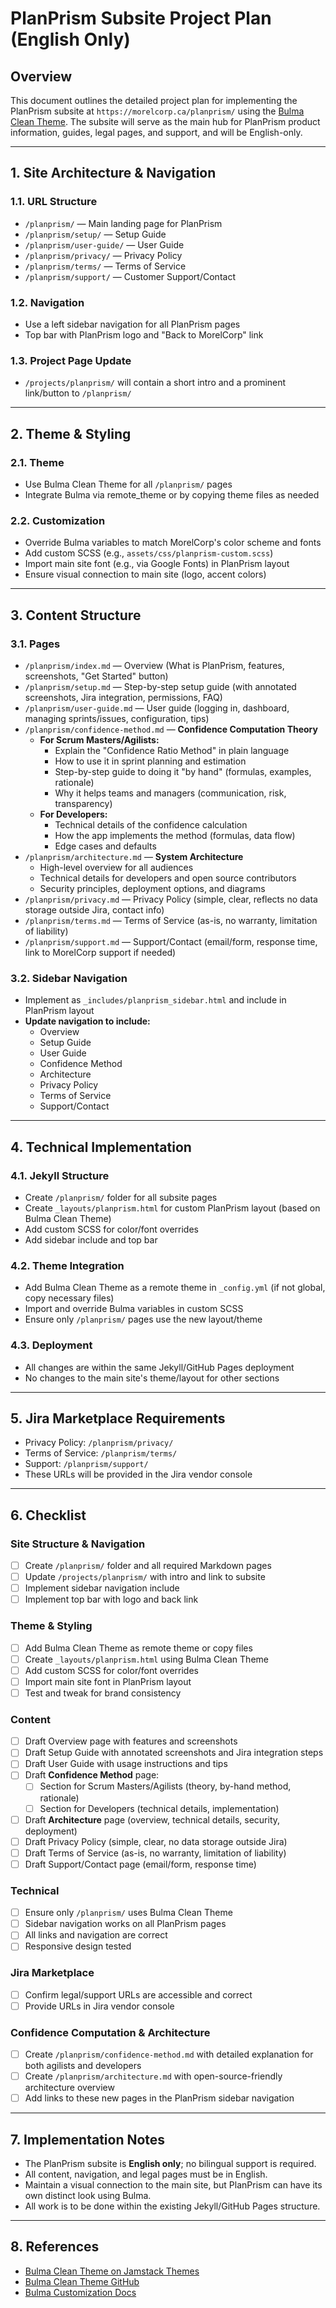 # PlanPrism Subsite Project Plan (English Only)

## Overview

This document outlines the detailed project plan for implementing the PlanPrism subsite at `https://morelcorp.ca/planprism/` using the [Bulma Clean Theme](https://github.com/chrisrhymes/bulma-clean-theme). The subsite will serve as the main hub for PlanPrism product information, guides, legal pages, and support, and will be English-only.

---

## 1. Site Architecture & Navigation

### 1.1. URL Structure

- `/planprism/` — Main landing page for PlanPrism
- `/planprism/setup/` — Setup Guide
- `/planprism/user-guide/` — User Guide
- `/planprism/privacy/` — Privacy Policy
- `/planprism/terms/` — Terms of Service
- `/planprism/support/` — Customer Support/Contact

### 1.2. Navigation

- Use a left sidebar navigation for all PlanPrism pages
- Top bar with PlanPrism logo and "Back to MorelCorp" link

### 1.3. Project Page Update

- `/projects/planprism/` will contain a short intro and a prominent link/button to `/planprism/`

---

## 2. Theme & Styling

### 2.1. Theme

- Use Bulma Clean Theme for all `/planprism/` pages
- Integrate Bulma via remote_theme or by copying theme files as needed

### 2.2. Customization

- Override Bulma variables to match MorelCorp's color scheme and fonts
- Add custom SCSS (e.g., `assets/css/planprism-custom.scss`)
- Import main site font (e.g., via Google Fonts) in PlanPrism layout
- Ensure visual connection to main site (logo, accent colors)

---

## 3. Content Structure

### 3.1. Pages

- `/planprism/index.md` — Overview (What is PlanPrism, features, screenshots, "Get Started" button)
- `/planprism/setup.md` — Step-by-step setup guide (with annotated screenshots, Jira integration, permissions, FAQ)
- `/planprism/user-guide.md` — User guide (logging in, dashboard, managing sprints/issues, configuration, tips)
- `/planprism/confidence-method.md` — **Confidence Computation Theory**
  - **For Scrum Masters/Agilists:**
    - Explain the "Confidence Ratio Method" in plain language
    - How to use it in sprint planning and estimation
    - Step-by-step guide to doing it "by hand" (formulas, examples, rationale)
    - Why it helps teams and managers (communication, risk, transparency)
  - **For Developers:**
    - Technical details of the confidence calculation
    - How the app implements the method (formulas, data flow)
    - Edge cases and defaults
- `/planprism/architecture.md` — **System Architecture**
  - High-level overview for all audiences
  - Technical details for developers and open source contributors
  - Security principles, deployment options, and diagrams
- `/planprism/privacy.md` — Privacy Policy (simple, clear, reflects no data storage outside Jira, contact info)
- `/planprism/terms.md` — Terms of Service (as-is, no warranty, limitation of liability)
- `/planprism/support.md` — Support/Contact (email/form, response time, link to MorelCorp support if needed)

### 3.2. Sidebar Navigation

- Implement as `_includes/planprism_sidebar.html` and include in PlanPrism layout
- **Update navigation to include:**
  - Overview
  - Setup Guide
  - User Guide
  - Confidence Method
  - Architecture
  - Privacy Policy
  - Terms of Service
  - Support/Contact

---

## 4. Technical Implementation

### 4.1. Jekyll Structure

- Create `/planprism/` folder for all subsite pages
- Create `_layouts/planprism.html` for custom PlanPrism layout (based on Bulma Clean Theme)
- Add custom SCSS for color/font overrides
- Add sidebar include and top bar

### 4.2. Theme Integration

- Add Bulma Clean Theme as a remote theme in `_config.yml` (if not global, copy necessary files)
- Import and override Bulma variables in custom SCSS
- Ensure only `/planprism/` pages use the new layout/theme

### 4.3. Deployment

- All changes are within the same Jekyll/GitHub Pages deployment
- No changes to the main site's theme/layout for other sections

---

## 5. Jira Marketplace Requirements

- Privacy Policy: `/planprism/privacy/`
- Terms of Service: `/planprism/terms/`
- Support: `/planprism/support/`
- These URLs will be provided in the Jira vendor console

---

## 6. Checklist

### Site Structure & Navigation

- [ ] Create `/planprism/` folder and all required Markdown pages
- [ ] Update `/projects/planprism/` with intro and link to subsite
- [ ] Implement sidebar navigation include
- [ ] Implement top bar with logo and back link

### Theme & Styling

- [ ] Add Bulma Clean Theme as remote theme or copy files
- [ ] Create `_layouts/planprism.html` using Bulma Clean Theme
- [ ] Add custom SCSS for color/font overrides
- [ ] Import main site font in PlanPrism layout
- [ ] Test and tweak for brand consistency

### Content

- [ ] Draft Overview page with features and screenshots
- [ ] Draft Setup Guide with annotated screenshots and Jira integration steps
- [ ] Draft User Guide with usage instructions and tips
- [ ] Draft **Confidence Method** page:
  - [ ] Section for Scrum Masters/Agilists (theory, by-hand method, rationale)
  - [ ] Section for Developers (technical details, implementation)
- [ ] Draft **Architecture** page (overview, technical details, security, deployment)
- [ ] Draft Privacy Policy (simple, clear, no data storage outside Jira)
- [ ] Draft Terms of Service (as-is, no warranty, limitation of liability)
- [ ] Draft Support/Contact page (email/form, response time)

### Technical

- [ ] Ensure only `/planprism/` uses Bulma Clean Theme
- [ ] Sidebar navigation works on all PlanPrism pages
- [ ] All links and navigation are correct
- [ ] Responsive design tested

### Jira Marketplace

- [ ] Confirm legal/support URLs are accessible and correct
- [ ] Provide URLs in Jira vendor console

### Confidence Computation & Architecture

- [ ] Create `/planprism/confidence-method.md` with detailed explanation for both agilists and developers
- [ ] Create `/planprism/architecture.md` with open-source-friendly architecture overview
- [ ] Add links to these new pages in the PlanPrism sidebar navigation

---

## 7. Implementation Notes

- The PlanPrism subsite is **English only**; no bilingual support is required.
- All content, navigation, and legal pages must be in English.
- Maintain a visual connection to the main site, but PlanPrism can have its own distinct look using Bulma.
- All work is to be done within the existing Jekyll/GitHub Pages structure.

---

## 8. References

- [Bulma Clean Theme on Jamstack Themes](https://jamstackthemes.dev/theme/bulma-clean-theme/)
- [Bulma Clean Theme GitHub](https://github.com/chrisrhymes/bulma-clean-theme)
- [Bulma Customization Docs](https://bulma.io/documentation/customize/variables/)
